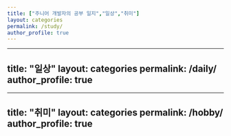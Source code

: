 ```yaml
---
title: ["주니어 개발자의 공부 일지","일상","취미"]
layout: categories
permalink: /study/
author_profile: true
---
```


---
title: "일상"
layout: categories
permalink: /daily/
author_profile: true
---

---
title: "취미"
layout: categories
permalink: /hobby/
author_profile: true
---
